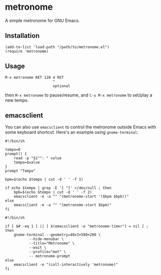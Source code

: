 # metronome

A simple metronome for GNU Emacs.

## Installation

```
(add-to-list 'load-path "/path/to/metronome.el")
(require 'metronome)
```

## Usage

```
M-x metronome RET 120 4 RET
                      ^
                      optional
```

then `M-x metronome` to pause/resume, and `C-u M-x metronome` to
set/play a new tempo.

## emacsclient

You can also use `emacsclient` to control the metronome outside Emacs
with some keyboard shortcut. Here's an example using `gnome-terminal`:

```shell
#!/bin/sh

tempo=0
prompt() {
    read -p "$1"": " value
    tempo=$value
}
prompt "Tempo"

bpm=$(echo $tempo | cut -d ' ' -f 1)

if echo $tempo | grep -E '[ "]' >/dev/null ; then
    bpb=$(echo $tempo | cut -d ' ' -f 2)
    emacsclient -e -a "" "(metronome-start '($bpm $bpb))"
else
    emacsclient -e -a "" "(metronome-start $bpm)"
fi
```

```shell
#!/bin/sh

if [ $# -eq 1 ] || [ $(emacsclient -e "metronome-timer") = nil ] ; then
    gnome-terminal --geometry=40x3+580+200 \
		   --hide-menubar \
		   --title="Metronome" \
		   --wait \
		   --profile="met" \
		   -- metronome-prompt
else
    emacsclient -e "(call-interactively 'metronome)"
fi
```

